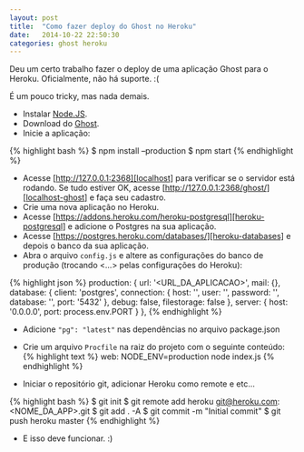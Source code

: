 ```yaml
---
layout: post
title:  "Como fazer deploy do Ghost no Heroku"
date:   2014-10-22 22:50:30
categories: ghost heroku
---
```

Deu um certo trabalho fazer o deploy de uma aplicação Ghost para o Heroku. Oficialmente, não há suporte. :(

É um pouco tricky, mas nada demais.

* Instalar [Node.JS][node].
* Download do [Ghost][download-ghost].
* Inicie a aplicação:

{% highlight bash %}
$ npm install –production
$ npm start
{% endhighlight %}

* Acesse [http://127.0.0.1:2368][localhost] para verificar se o servidor está rodando. Se tudo estiver OK, acesse [http://127.0.0.1:2368/ghost/][localhost-ghost] e faça seu cadastro.
* Crie uma nova aplicação no Heroku.
* Acesse [https://addons.heroku.com/heroku-postgresql][heroku-postgresql] e adicione o Postgres na sua aplicação.
* Acesse [https://postgres.heroku.com/databases/][heroku-databases] e depois o banco da sua aplicação.
* Abra o arquivo `config.js` e altere as configurações do banco de produção (trocando <...> pelas configurações do Heroku):

{% highlight json %}
production: {
  url: '<URL_DA_APLICACAO>',
    mail: {},
    database: {
      client: 'postgres',
        connection: {
        host: '<HOST>',
        user: '<USER>',
        password: '<PASSWORD>',
        database: '<DATABASE>',
        port: '5432'
      },
      debug: false,
      filestorage: false
    },
    server: {
      host: '0.0.0.0',
      port: process.env.PORT
    }
},
{% endhighlight %}

* Adicione `"pg": "latest"` nas dependências no arquivo package.json
* Crie um arquivo `Procfile` na raiz do projeto com o seguinte conteúdo:
{% highlight text %}
web: NODE_ENV=production node index.js
{% endhighlight %}

* Iniciar o repositório git, adicionar Heroku como remote e etc...

{% highlight bash %}
$ git init
$ git remote add heroku git@heroku.com:<NOME_DA_APP>.git
$ git add . -A
$ git commit -m "Initial commit"
$ git push heroku master
{% endhighlight %}

* E isso deve funcionar. :)

[node]:           http://www.nodejs.org/
[download-ghost]:    https://ghost.org/download/
[jekyll-help]: https://github.com/jekyll/jekyll-help
[localhost]: http://127.0.0.1:2368
[localhost-ghost]: http://127.0.0.1:2368/ghost/
[heroku-postgresql]: https://addons.heroku.com/heroku-postgresql
[heroku-databases]: https://postgres.heroku.com/databases/
